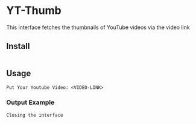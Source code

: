 # YT-Thumb

This interface fetches the thumbnails of YouTube videos via the video link

## Install

```git clone https://github.com/Shenawy-devithub/ThumbExt.gitD
```
## Usage

```node extr.js
Put Your Youtube Video: <VIDEO-LINK>
```
### Output Example

```Youtube Thumbnail Url: https://img.youtube.com/vi/i_LwzRVP7bg/maxresdefault.jpg
Closing the interface
```